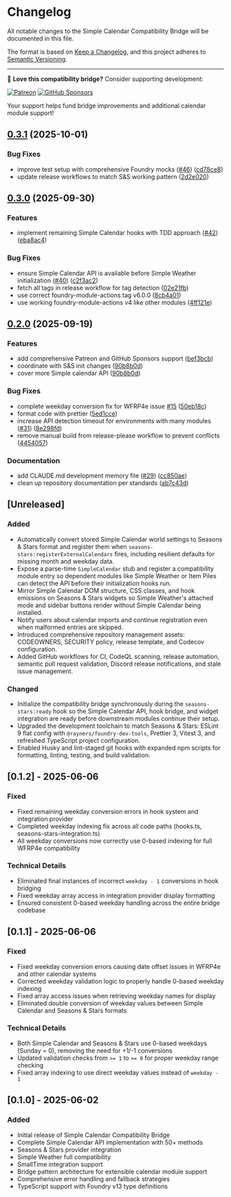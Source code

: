 # Changelog

All notable changes to the Simple Calendar Compatibility Bridge will be documented in this file.

The format is based on [Keep a Changelog](https://keepachangelog.com/en/1.0.0/),
and this project adheres to [Semantic Versioning](https://semver.org/spec/v2.0.0.html).

---

💖 **Love this compatibility bridge?** Consider supporting development:

[![Patreon](https://img.shields.io/badge/Patreon-Support%20Development-ff424d?style=for-the-badge&logo=patreon)](https://patreon.com/rayners)
[![GitHub Sponsors](https://img.shields.io/badge/GitHub%20Sponsors-Support%20Development-ea4aaa?style=for-the-badge&logo=github)](https://github.com/sponsors/rayners)

Your support helps fund bridge improvements and additional calendar module support!

## [0.3.1](https://github.com/rayners/foundryvtt-simple-calendar-compat/compare/v0.3.0...v0.3.1) (2025-10-01)


### Bug Fixes

* improve test setup with comprehensive Foundry mocks ([#46](https://github.com/rayners/foundryvtt-simple-calendar-compat/issues/46)) ([cd78ce8](https://github.com/rayners/foundryvtt-simple-calendar-compat/commit/cd78ce8f6b650964a086c8148dfda62a50f2be58))
* update release workflows to match S&S working pattern ([2d2e020](https://github.com/rayners/foundryvtt-simple-calendar-compat/commit/2d2e0209fd6c1508707a1487033bbf84b36ece47))

## [0.3.0](https://github.com/rayners/foundryvtt-simple-calendar-compat/compare/v0.2.0...v0.3.0) (2025-09-30)


### Features

* implement remaining Simple Calendar hooks with TDD approach ([#42](https://github.com/rayners/foundryvtt-simple-calendar-compat/issues/42)) ([eba8ac4](https://github.com/rayners/foundryvtt-simple-calendar-compat/commit/eba8ac4d7acb3b16b57e1730dcf9d35ca5df27bc))


### Bug Fixes

* ensure Simple Calendar API is available before Simple Weather initialization ([#40](https://github.com/rayners/foundryvtt-simple-calendar-compat/issues/40)) ([c2f3ac2](https://github.com/rayners/foundryvtt-simple-calendar-compat/commit/c2f3ac287fefb47e41f5334ad4cd0b5129193cb6))
* fetch all tags in release workflow for tag detection ([02e21fb](https://github.com/rayners/foundryvtt-simple-calendar-compat/commit/02e21fbb70f4a7ed0920a88389c2a2e71eed355c))
* use correct foundry-module-actions tag v6.0.0 ([8cb4a01](https://github.com/rayners/foundryvtt-simple-calendar-compat/commit/8cb4a0109ac3e70167780733678aca8ce3da816e))
* use working foundry-module-actions v4 like other modules ([4ff121e](https://github.com/rayners/foundryvtt-simple-calendar-compat/commit/4ff121e30dc469da46b5c473f824140dd54c86da))

## [0.2.0](https://github.com/rayners/foundryvtt-simple-calendar-compat/compare/v0.1.1...v0.2.0) (2025-09-19)


### Features

* add comprehensive Patreon and GitHub Sponsors support ([bef3bcb](https://github.com/rayners/foundryvtt-simple-calendar-compat/commit/bef3bcb7ee900deeae0cb4376a349ee492617c33))
* coordinate with S&S init changes ([90b8b0d](https://github.com/rayners/foundryvtt-simple-calendar-compat/commit/90b8b0d5af670d86069e55d38bc8748dca857fb1))
* cover more Simple calendar API ([90b8b0d](https://github.com/rayners/foundryvtt-simple-calendar-compat/commit/90b8b0d5af670d86069e55d38bc8748dca857fb1))


### Bug Fixes

* complete weekday conversion fix for WFRP4e issue [#15](https://github.com/rayners/foundryvtt-simple-calendar-compat/issues/15) ([50eb18c](https://github.com/rayners/foundryvtt-simple-calendar-compat/commit/50eb18c2b1eddbb6b011a24c1e48a109ce65b2a6))
* format code with prettier ([5ed1cce](https://github.com/rayners/foundryvtt-simple-calendar-compat/commit/5ed1cce2b672b669aa3bfae0a0eb5106a1fdebdf))
* increase API detection timeout for environments with many modules ([#31](https://github.com/rayners/foundryvtt-simple-calendar-compat/issues/31)) ([8e298fd](https://github.com/rayners/foundryvtt-simple-calendar-compat/commit/8e298fdef03cb890bfc90d4bfbf6474c10faa023))
* remove manual build from release-please workflow to prevent conflicts ([4454057](https://github.com/rayners/foundryvtt-simple-calendar-compat/commit/44540577fc37f700f9354d3cd56fedeca148bfa6))


### Documentation

* add CLAUDE.md development memory file ([#29](https://github.com/rayners/foundryvtt-simple-calendar-compat/issues/29)) ([cc850ae](https://github.com/rayners/foundryvtt-simple-calendar-compat/commit/cc850ae5e633a022e286ea730378f4dff86c5a5e))
* clean up repository documentation per standards ([ab7c43d](https://github.com/rayners/foundryvtt-simple-calendar-compat/commit/ab7c43dc243fa8b7785f120a465a8101d7c1faa8))

## [Unreleased]

### Added
- Automatically convert stored Simple Calendar world settings to Seasons & Stars format and register them when `seasons-stars:registerExternalCalendars` fires, including resilient defaults for missing month and weekday data.
- Expose a parse-time `SimpleCalendar` stub and register a compatibility module entry so dependent modules like Simple Weather or Item Piles can detect the API before their initialization hooks run.
- Mirror Simple Calendar DOM structure, CSS classes, and hook emissions on Seasons & Stars widgets so Simple Weather's attached mode and sidebar buttons render without Simple Calendar being installed.
- Notify users about calendar imports and continue registration even when malformed entries are skipped.
- Introduced comprehensive repository management assets: CODEOWNERS, SECURITY policy, release template, and Codecov configuration.
- Added GitHub workflows for CI, CodeQL scanning, release automation, semantic pull request validation, Discord release notifications, and stale issue management.

### Changed
- Initialize the compatibility bridge synchronously during the `seasons-stars:ready` hook so the Simple Calendar API, hook bridge, and widget integration are ready before downstream modules continue their setup.
- Upgraded the development toolchain to match Seasons & Stars: ESLint 9 flat config with `@rayners/foundry-dev-tools`, Prettier 3, Vitest 3, and refreshed TypeScript project configuration.
- Enabled Husky and lint-staged git hooks with expanded npm scripts for formatting, linting, testing, and build validation.

## [0.1.2] - 2025-06-06

### Fixed
- Fixed remaining weekday conversion errors in hook system and integration provider
- Completed weekday indexing fix across all code paths (hooks.ts, seasons-stars-integration.ts)
- All weekday conversions now correctly use 0-based indexing for full WFRP4e compatibility

### Technical Details
- Eliminated final instances of incorrect `weekday - 1` conversions in hook bridging
- Fixed weekday array access in integration provider display formatting
- Ensured consistent 0-based weekday handling across the entire bridge codebase

## [0.1.1] - 2025-06-06

### Fixed
- Fixed weekday conversion errors causing date offset issues in WFRP4e and other calendar systems
- Corrected weekday validation logic to properly handle 0-based weekday indexing
- Fixed array access issues when retrieving weekday names for display
- Eliminated double conversion of weekday values between Simple Calendar and Seasons & Stars formats

### Technical Details
- Both Simple Calendar and Seasons & Stars use 0-based weekdays (Sunday = 0), removing the need for +1/-1 conversions
- Updated validation checks from `>= 1` to `>= 0` for proper weekday range checking
- Fixed array indexing to use direct weekday values instead of `weekday - 1`

## [0.1.0] - 2025-06-02

### Added
- Initial release of Simple Calendar Compatibility Bridge
- Complete Simple Calendar API implementation with 50+ methods
- Seasons & Stars provider integration
- Simple Weather full compatibility
- SmallTime integration support
- Bridge pattern architecture for extensible calendar module support
- Comprehensive error handling and fallback strategies
- TypeScript support with Foundry v13 type definitions
